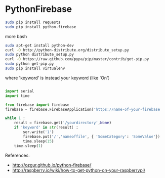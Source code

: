 PythonFirebase
==============

```bash
sudo pip install requests
sudo pip install python-firebase
```

more bash
```bash
sudo apt-get install python-dev
curl -O http://python-distribute.org/distribute_setup.py
sudo python distribute_setup.py
curl -O https://raw.github.com/pypa/pip/master/contrib/get-pip.py
sudo python get-pip.py
sudo pip install virtualenv
```


where 'keyword' is instead your keyword (like 'On')
```python

import serial
import time

from firebase import firebase
firebase = firebase.FirebaseApplication('https://name-of-your-firebase.firebaseIO.com',NONE)

while 1 : 
    result = firebase.get('/yourdirectory',None)
    if 'keyword' in str(result) :
        ser.write('1')
        firebase.put('/','nameoffile', { 'SomeCategory': 'SomeValue'})
        time.sleep(15)
    time.sleep(1)
```



References:

* http://ozgur.github.io/python-firebase/
* http://raspberry.io/wiki/how-to-get-python-on-your-raspberrypi/
